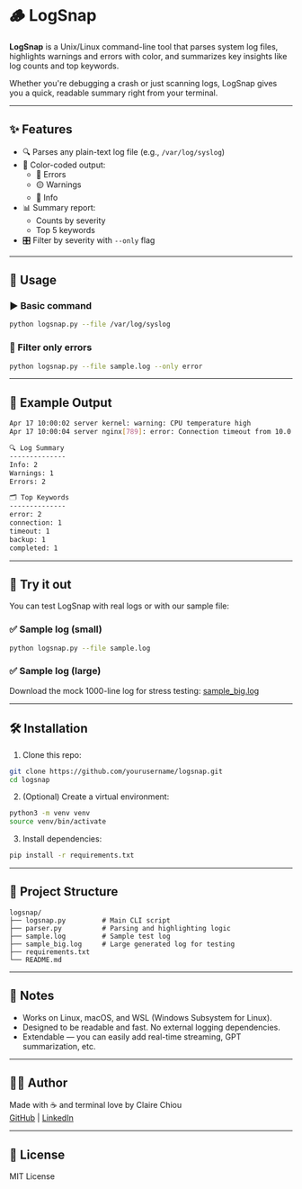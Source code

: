# 🪵 LogSnap

**LogSnap** is a Unix/Linux command-line tool that parses system log files, highlights warnings and errors with color, and summarizes key insights like log counts and top keywords.

Whether you're debugging a crash or just scanning logs, LogSnap gives you a quick, readable summary right from your terminal.

---

## ✨ Features

- 🔍 Parses any plain-text log file (e.g., `/var/log/syslog`)
- 🎨 Color-coded output:
  - 🔴 Errors
  - 🟡 Warnings
  - 🔵 Info
- 📊 Summary report:
  - Counts by severity
  - Top 5 keywords
- 🎛 Filter by severity with `--only` flag

---

## 🚀 Usage

### ▶️ Basic command

```bash
python logsnap.py --file /var/log/syslog
```

### 🎯 Filter only errors

```bash
python logsnap.py --file sample.log --only error
```

---

## 📂 Example Output

```bash
Apr 17 10:00:02 server kernel: warning: CPU temperature high
Apr 17 10:00:04 server nginx[789]: error: Connection timeout from 10.0.0.5

🔍 Log Summary
--------------
Info: 2
Warnings: 1
Errors: 2

🗂 Top Keywords
--------------
error: 2
connection: 1
timeout: 1
backup: 1
completed: 1
```

---

## 🧪 Try it out

You can test LogSnap with real logs or with our sample file:

### ✅ Sample log (small)

```bash
python logsnap.py --file sample.log
```

### ✅ Sample log (large)

Download the mock 1000-line log for stress testing:
[sample_big.log](./sample_big.log)

---

## 🛠 Installation

1. Clone this repo:

```bash
git clone https://github.com/yourusername/logsnap.git
cd logsnap
```

2. (Optional) Create a virtual environment:

```bash
python3 -m venv venv
source venv/bin/activate
```

3. Install dependencies:

```bash
pip install -r requirements.txt
```

---

## 📁 Project Structure

```
logsnap/
├── logsnap.py         # Main CLI script
├── parser.py          # Parsing and highlighting logic
├── sample.log         # Sample test log
├── sample_big.log     # Large generated log for testing
├── requirements.txt
└── README.md
```

---

## 📌 Notes

- Works on Linux, macOS, and WSL (Windows Subsystem for Linux).
- Designed to be readable and fast. No external logging dependencies.
- Extendable — you can easily add real-time streaming, GPT summarization, etc.

---

## 🧑‍💻 Author

Made with ☕ and terminal love by Claire Chiou  
[GitHub](https://github.com/yourusername) | [LinkedIn](https://linkedin.com/in/yourprofile)

---

## 📜 License

MIT License
